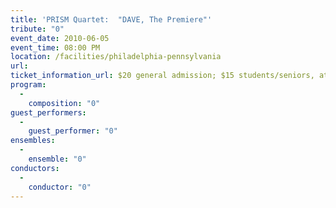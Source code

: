 ```yaml
---
title: 'PRISM Quartet:  "DAVE, The Premiere"'
tribute: "0"
event_date: 2010-06-05
event_time: 08:00 PM
location: /facilities/philadelphia-pennsylvania
url: 
ticket_information_url: $20 general admission; $15 students/seniors, at door only (no reservations required)
program: 
  -
    composition: "0"
guest_performers: 
  -
    guest_performer: "0"
ensembles: 
  -
    ensemble: "0"
conductors: 
  -
    conductor: "0"
---
```

